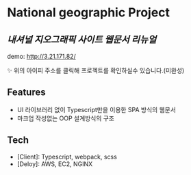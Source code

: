 # National geographic Project
## _내셔널 지오그래픽 사이트 웹문서 리뉴얼_
demo: http://3.21.171.82/

✨ 위의 아이피 주소를 클릭해 프로젝트를 확인하실수 있습니다.(미완성)

## Features
- UI 라이브러리 없이 Typescript만을 이용한 SPA 방식의 웹문서
- 마크업 작성없는 OOP 설계방식의 구조

## Tech
- [Client]: Typescript, webpack, scss
- [Deloy]: AWS, EC2, NGINX
